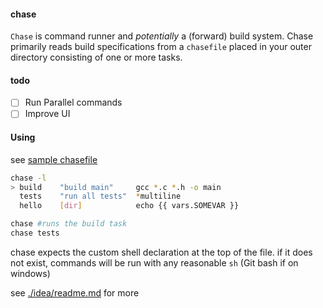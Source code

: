 #### chase

`Chase` is command runner and *potentially* a (forward) build system. Chase primarily reads build specifications from a `chasefile` placed in your outer directory consisting of one or more tasks.
<!-- (or one of its many variants like, `Chasefile` or `ChaseFile`) -->

#### todo
- [ ] Run Parallel commands
- [ ] Improve UI

#### Using
see [sample chasefile](chasefile)
```bash
chase -l
> build    "build main"     gcc *.c *.h -o main
  tests    "run all tests"  *multiline
  hello    [dir]            echo {{ vars.SOMEVAR }}
```
```bash
chase #runs the build task
chase tests
```

chase expects the custom shell declaration at the top of the file. if it does not exist, commands will be run with any reasonable `sh` (Git bash if on windows)

see [./idea/readme.md](.idea/readme.md) for more